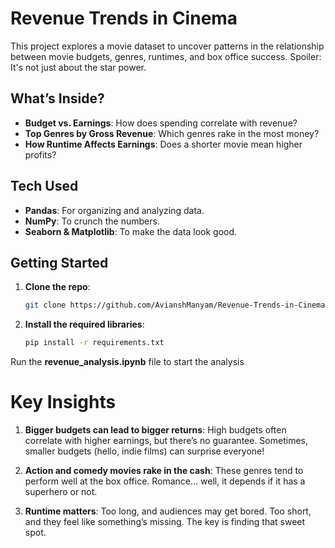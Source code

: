 # Revenue Trends in Cinema

This project explores a movie dataset to uncover patterns in the relationship between movie budgets, genres, runtimes, and box office success. Spoiler: It's not just about the star power.

## What’s Inside?

- **Budget vs. Earnings**: How does spending correlate with revenue?
- **Top Genres by Gross Revenue**: Which genres rake in the most money?
- **How Runtime Affects Earnings**: Does a shorter movie mean higher profits?

## Tech Used

- **Pandas**: For organizing and analyzing data.
- **NumPy**: To crunch the numbers.
- **Seaborn & Matplotlib**: To make the data look good.

## Getting Started

1. **Clone the repo**:
   ```bash
   git clone https://github.com/AvianshManyam/Revenue-Trends-in-Cinema

2. **Install the required libraries**:
    ```bash
    pip install -r requirements.txt
    ```
Run the **revenue_analysis.ipynb** file to start the analysis  

# Key Insights
 
 1. **Bigger budgets can lead to bigger returns**: High budgets often correlate with higher earnings, but there’s no guarantee. Sometimes, smaller budgets (hello, indie films) can surprise everyone!

 2. **Action and comedy movies rake in the cash**: These genres tend to perform well at the box office. Romance... well, it depends if it has a superhero or not.

 3. **Runtime matters**: Too long, and audiences may get bored. Too short, and they feel like something’s missing. The key is finding that sweet spot.



   
